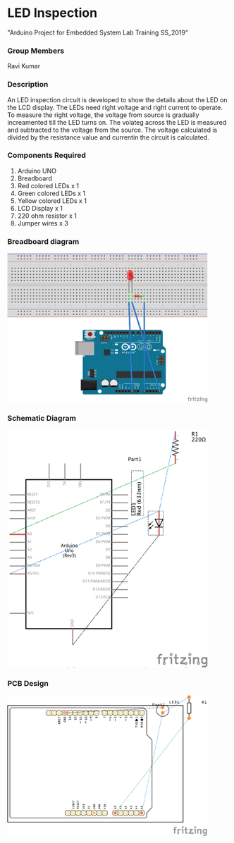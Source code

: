 # LED Inspection
"Arduino Project for Embedded System Lab Training SS_2019"

### Group Members
Ravi Kumar

### Description
An LED inspection circuit is developed to show the details about the LED on the LCD display. The LEDs need right voltage and right current to operate. To measure the right voltage, the voltage from source is gradually increamented till the LED turns on. The volateg across the LED is measured and subtracted to the voltage from the source. The voltage calculated is divided by the resistance value and currentin the circuit is calculated.
### Components Required
1. Arduino UNO
2. Breadboard
3. Red colored LEDs x 1
4. Green colored LEDs x 1
5. Yellow colored LEDs x 1
6. LCD Display x 1
7. 220 ohm resistor x 1
8. Jumper wires x 3


### Breadboard diagram
<img width="90%" src="images\Led_Inspection_bb.png">

### Schematic Diagram
<img width="90%" src="images\Led_Inspection_schematic.png">

### PCB Design
<img width="90%" src="images\Led_Inspection_pcb.png">


